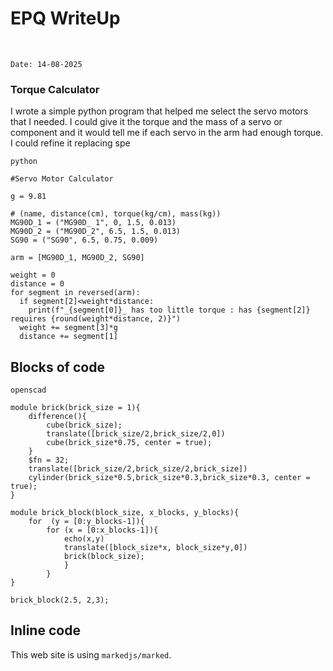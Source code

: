 # EPQ WriteUp
<br>

`Date: 14-08-2025`

### Torque Calculator
I wrote a simple python program that helped me select the servo motors that I needed. I could give it the torque and the mass of a servo or component and it would tell me if each servo in the arm had enough torque. I could refine it replacing spe 

`python`
```
#Servo Motor Calculator

g = 9.81

# (name, distance(cm), torque(kg/cm), mass(kg))
MG90D_1 = ("MG90D_ 1", 0, 1.5, 0.013)
MG90D_2 = ("MG90D_2", 6.5, 1.5, 0.013)
SG90 = ("SG90", 6.5, 0.75, 0.009)

arm = [MG90D_1, MG90D_2, SG90]

weight = 0
distance = 0
for segment in reversed(arm):
  if segment[2]<weight*distance:
    print(f"_{segment[0]}_ has too little torque : has {segment[2]} requires {round(weight*distance, 2)}")
  weight += segment[3]*g
  distance += segment[1]
```


## Blocks of code

`openscad`
```
module brick(brick_size = 1){
	difference(){
		cube(brick_size);
		translate([brick_size/2,brick_size/2,0])
		cube(brick_size*0.75, center = true);
	}
	$fn = 32;
	translate([brick_size/2,brick_size/2,brick_size])
	cylinder(brick_size*0.5,brick_size*0.3,brick_size*0.3, center = true);
}

module brick_block(block_size, x_blocks, y_blocks){
	for  (y = [0:y_blocks-1]){
		for (x = [0:x_blocks-1]){
			echo(x,y)
			translate([block_size*x, block_size*y,0])
			brick(block_size);	
			}
		}
}

brick_block(2.5, 2,3);
```

## Inline code

This web site is using `markedjs/marked`.
